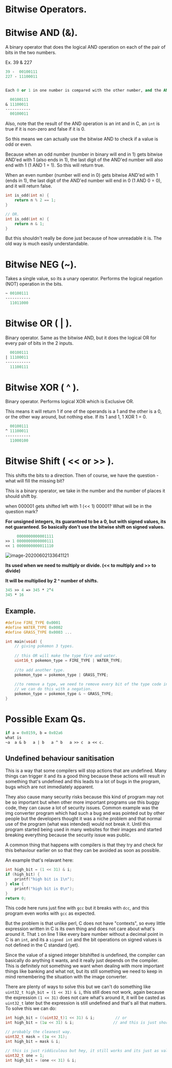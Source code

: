 # Bitwise Operators.

# Bitwise AND (&).

A binary operator that does the logical AND operation on each of the pair of bits in the two numbers.

Ex. 39 & 227

```ps
39 -  00100111
227 - 11100011


Each 0 or 1 in one number is compared with the other number, and the AND operation is done on them.

  00100111
& 11100011
-----------
  00100011
```



Also, note that the result of the AND operation is an int and in C, an `int` is true if it is non-zero and false if it is 0. 

So this means we can actually use the bitwise AND to check if a value is odd or even.

Because when an odd number (number in binary will end in 1) gets bitwise AND'ed with 1 (also ends in 1), the last digit of the AND'ed number will also end with 1 (1 AND 1 = 1). So this will return true.

When an even number (number will end in 0) gets bitwise AND'ed with 1 (ends in 1), the last digit of the AND'ed number will end in 0 (1 AND 0 = 0), and it will return false.

```c
int is_odd(int n) {
    return n % 2 == 1;
}

// OR.
int is_odd(int n) {
    return n & 1;
}
```

But this shouldn't really be done just because of how unreadable it is. The old way is much easily understandable.



# Bitwise NEG (~).

Takes a single value, so its a unary operator. Performs the logical negation (NOT) operation in the bits.

```ps
~ 00100111
-----------
  11011000
```



# Bitwise OR ( | ).

Binary operator. Same as the bitwise AND, but it does the logical OR for every pair of bits in the 2 inputs.

```ps
  00100111
| 11100011
-----------
  11100111
```



# Bitwise XOR ( ^ ).

Binary operator. Performs logical XOR which is Exclusive OR.

This means it will return 1 if one of the operands is a 1 and the other is a 0, or the other way around, but nothing else. If its 1 and 1, 1 XOR 1 = 0.

```ps
  00100111
^ 11100011
-----------
  11000100
```



# Bitwise Shift ( << or >> ).

This shifts the bits to a direction. Then of course, we have the question - what will fill the missing bit?

This is a binary operator, we take in the number and the number of places it should shift by.

when 000001 gets shifted left with 1 (<< 1) 00001? What will be in the question mark?

**For unsigned integers, its guaranteed to be a 0, but with signed values, its not guaranteed. So basically don't use the bitwise shift on signed values.**

```ps
     0000000000001111
>> 1 0000000000000111
<< 1 0000000000011110
```



![image-20200602133641121](C:\Users\subra\Documents\Notes\UNSW\20T2\1521Comp\bitwise.assets\image-20200602133641121.png)

**Its used when we need to multiply or divide. (<< to multiply and >> to divide)**

**It will be multiplied by 2 ^ number of shifts.**

```ps
345 >> 4 => 345 * 2^4
345 * 16
```



## Example.

```c
#define FIRE_TYPE 0x0001
#define WATER_TYPE 0x0002
#define GRASS_TYPE 0x0003 ...

int main(void) {
    // giving pokemon 3 types.
    
    // this OR will make the type fire and water.
    uint16_t pokemon_type = FIRE_TYPE | WATER_TYPE;
    
    //to add another type.
    pokemon_type = pokemon_type | GRASS_TYPE;
    
    //to remove a type, we need to remove every bit of the type code in the pokemon_type variable.
    // we can do this with a negation.
    pokemon_type = pokemon_type & ~ GRASS_TYPE;
}
```

# Possible Exam Qs.

```ps
if a = 0x0159, b = 0x02a6
what is 
~a	a & b 	a | b 	a ^ b 	a >> c 	a << c.
```



## Undefined behaviour sanitisation

This is a way that some compilers will stop actions that are undefined. Many things can trigger it and its a good thing because these actions will result in something that's undefined and this leads to a lot of bugs in the program, bugs which are not immediately apparent.

They also cause many security risks because this kind of program may not be so important but when other more important programs use this buggy code, they can cause a lot of security issues. Common example was the img converter program which had such a bug and was pointed out by other people but the developers thought it was a niche problem and that normal use of the program (what was intended) would not break it. Until this program started being used in many websites for their images and started breaking everything because the security issue was public.

A common thing that happens with compilers is that they try and check for this behaviour earlier on so that they can be avoided as soon as possible.

An example that's relavant here:

``` c
int high_bit = (1 << 31) & i;
if (high_bit) {
    printf("high bit is 1\n");
} else {
    printf("high bit is 0\n");
}
return 0;
```

This code here runs just fine with `gcc` but it breaks with `dcc`, and this program even works with `gcc` as expected.

But the problem is that unlike perl, C does not have "contexts", so evey little expression written in C is its own thing and does not care about what's around it. That `1` on line 1 like every bare number without a decimal point in C is an `int`, and its a `signed int` and the bit operations on signed values is not defined in the C standard (yet).

Since the value of a signed integer bitshifted is undefined, the compiler can basically do anything it wants, and it really just depends on the compiler. This is definitely not something we want when dealing with more important things like banking and what not, but its still something we need to keep in mind remembering the situation with the image converter.

There are plenty of ways to solve this but we can't do something like `uint32_t high_bit = (1 << 31) & i`, this still does not work, again because the expression `(1 << 31)` does not care what's around it, it will be casted as `uint32_t` later but the expression is still undefined and that's all that matters. To solve this we can do:

```c
int high_bit = ((uint32_t)1 << 31) & i;			// or
int high_bit = (1u << 31) & i;				   // and this is just shorthand for the same thing.

// probably the cleanest way.
uint32_t mask = (1u << 31);
int high_bit = mask & i;

// this is just riddiculous but hey, it still works and its just as valid.
uint32_t one = 1;
int high_bit = (one << 31) & i;
```

